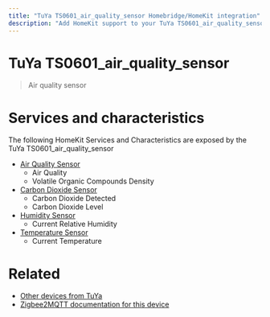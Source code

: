 ```yaml
---
title: "TuYa TS0601_air_quality_sensor Homebridge/HomeKit integration"
description: "Add HomeKit support to your TuYa TS0601_air_quality_sensor, using Homebridge, Zigbee2MQTT and homebridge-z2m."
---
```

<!---
This file has been GENERATED using src/docgen/docgen.ts
DO NOT EDIT THIS FILE MANUALLY!
-->
# TuYa TS0601_air_quality_sensor
> Air quality sensor


# Services and characteristics
The following HomeKit Services and Characteristics are exposed by
the TuYa TS0601_air_quality_sensor

* [Air Quality Sensor](../../air_quality.md)
  * Air Quality
  * Volatile Organic Compounds Density
* [Carbon Dioxide Sensor](../../sensors.md)
  * Carbon Dioxide Detected
  * Carbon Dioxide Level
* [Humidity Sensor](../../sensors.md)
  * Current Relative Humidity
* [Temperature Sensor](../../sensors.md)
  * Current Temperature


# Related
* [Other devices from TuYa](../index.md#tuya)
* [Zigbee2MQTT documentation for this device](https://www.zigbee2mqtt.io/devices/TS0601_air_quality_sensor.html)